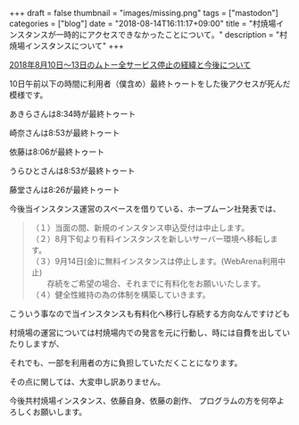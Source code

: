 +++
draft = false
thumbnail = "images/missing.png"
tags = ["mastodon"]
categories = ["blog"]
date = "2018-08-14T16:11:17+09:00"
title = "村焼場インスタンスが一時的にアクセスできなかったことについて。"
description = "村焼場インスタンスについて"
+++

[2018年8月10日～13日のムトー全サービス停止の経緯と今後について](https://free.m.to/20180813.html)

10日午前以下の時間に利用者（僕含め）最終トゥートをした後アクセスが死んだ模様です。

あきらさんは8:34時が最終トゥート

崎奈さんは8:53が最終トゥート

依藤は8:06が最終トゥート

うらひとさんは8:53が最終トゥート

藤堂さんは8:26が最終トゥート

今後当インスタンス運営のスペースを借りている、ホープムーン社発表では、

>（１）当面の間、新規のインスタンス申込受付は中止します。  
>（２）8月下旬より有料インスタンスを新しいサーバー環境へ移転します。  
>（３）9月14日(金)に無料インスタンスは停止します。(WebArena利用中止)  
　　存続をご希望の場合、それまでに有料化をお願いいたします。  
>（４）健全性維持の為の体制を構築していきます。  

こういう事なので当インスタンスも有料化へ移行し存続する方向なんですけども

村焼場の運営については村焼場内での発言を元に行動し、時には自費を出していたりしますが、

それでも、一部を利用者の方に負担していただくことになります。

その点に関しては、大変申し訳ありません。

今後共村焼場インスタンス、依藤自身、依藤の創作、  プログラムの方を何卒よろしくお願いします。
